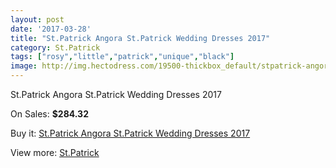 ```yaml
---
layout: post
date: '2017-03-28'
title: "St.Patrick Angora St.Patrick Wedding Dresses 2017"
category: St.Patrick
tags: ["rosy","little","patrick","unique","black"]
image: http://img.hectodress.com/19500-thickbox_default/stpatrick-angora-stpatrick-wedding-dresses-2013.jpg
---
```

St.Patrick Angora St.Patrick Wedding Dresses 2017

On Sales: **$284.32**
<a href="https://www.hectodress.com/stpatrick/9134-stpatrick-angora-stpatrick-wedding-dresses-2013.html"><amp-img layout="responsive" width="600" height="600" src="//img.hectodress.com/19500-thickbox_default/stpatrick-angora-stpatrick-wedding-dresses-2013.jpg" alt="St.Patrick Angora St.Patrick Wedding Dresses 2017 0" /></a>
<a href="https://www.hectodress.com/stpatrick/9134-stpatrick-angora-stpatrick-wedding-dresses-2013.html"><amp-img layout="responsive" width="600" height="600" src="//img.hectodress.com/19502-thickbox_default/stpatrick-angora-stpatrick-wedding-dresses-2013.jpg" alt="St.Patrick Angora St.Patrick Wedding Dresses 2017 1" /></a>
<a href="https://www.hectodress.com/stpatrick/9134-stpatrick-angora-stpatrick-wedding-dresses-2013.html"><amp-img layout="responsive" width="600" height="600" src="//img.hectodress.com/19501-thickbox_default/stpatrick-angora-stpatrick-wedding-dresses-2013.jpg" alt="St.Patrick Angora St.Patrick Wedding Dresses 2017 2" /></a>

Buy it: [St.Patrick Angora St.Patrick Wedding Dresses 2017](https://www.hectodress.com/stpatrick/9134-stpatrick-angora-stpatrick-wedding-dresses-2013.html "St.Patrick Angora St.Patrick Wedding Dresses 2017")

View more: [St.Patrick](https://www.hectodress.com/153-stpatrick "St.Patrick")